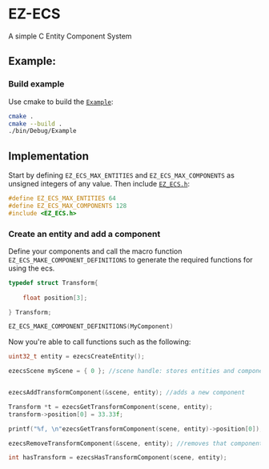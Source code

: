 # EZ-ECS

A simple C Entity Component System 

## Example:

### Build example

Use cmake to build the [`Example`](https://github.com/MrSinho/EZ-ECS/tree/main/Example/src/Example.c):

```bash
cmake . 
cmake --build .
./bin/Debug/Example
```

## Implementation

Start by defining `EZ_ECS_MAX_ENTITIES` and `EZ_ECS_MAX_COMPONENTS` as unsigned integers of any value. Then include [`EZ_ECS.h`](https://github.com/MrSinho/EZ-ECS/tree/main/EZ-ECS/include/EZ_ECS.h):

```c
#define EZ_ECS_MAX_ENTITIES 64
#define EZ_ECS_MAX_COMPONENTS 128
#include <EZ_ECS.h>
``` 

### Create an entity and add a component

Define your components and call the macro function `EZ_ECS_MAKE_COMPONENT_DEFINITIONS` to generate the required functions for using the ecs. 

```c
typedef struct Transform{
	
	float position[3];

} Transform;

EZ_ECS_MAKE_COMPONENT_DEFINITIONS(MyComponent)
```

Now you're able to call functions such as the following:

```c
uint32_t entity = ezecsCreateEntity();

ezecsScene myScene = { 0 }; //scene handle: stores entities and components


ezecsAddTransformComponent(&scene, entity); //adds a new component

Transform *t = ezecsGetTransformComponent(scene, entity);
transform->position[0] = 33.33f;

printf("%f, \n"ezecsGetTransformComponent(scene, entity)->position[0]);

ezecsRemoveTransformComponent(&scene, entity); //removes that component

int hasTransform = ezecsHasTransformComponent(scene, entity);
```